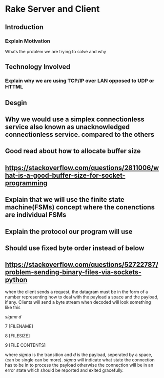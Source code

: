 # Rake Server and Client

## Introduction
### Explain Motivation
Whats the problem we are trying to solve and why

## Technology Involved
### Explain why we are using TCP/IP over LAN opposed to UDP or HTTML

## Desgin
## Why we would use a simplex connectionless service also known as unacknowledged connectionless service. compared to the others

## Good read about how to allocate buffer size
## https://stackoverflow.com/questions/2811006/what-is-a-good-buffer-size-for-socket-programming


## Explain that we will use the finite state machine(FSMs) concept where the conenctions are individual FSMs 

## Explain the protocol our program will use
## Should use fixed byte order instead of below
## https://stackoverflow.com/questions/52722787/problem-sending-binary-files-via-sockets-python


when the client sends a request, the datagram must be in the form of a number representing how to deal with the payload a space and the payload, if any. Clients will send a byte stream when decoded will look something like this

$sigma$ $d$

7 [FILENAME]

8 [FILESIZE]

9 [FILE CONTENTS]

where $sigma$ is the transition and $d$ is the payload, seperated by a space, (can be single can be more). $sigma$ will indicate what state the connection has to be in to process the payload otherwise the connection will be in an error state which should be reported and exited gracefully.

